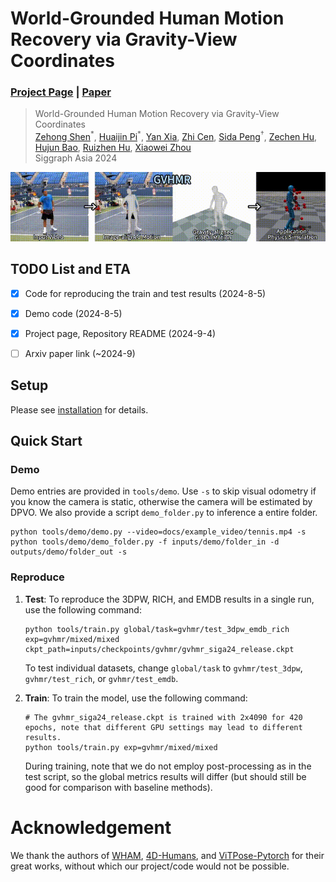 # World-Grounded Human Motion Recovery via Gravity-View Coordinates
### [Project Page](https://zju3dv.github.io/gvhmr) | [Paper](https://arxiv.org/pdf/xxxx.xxxxx.pdf)

> World-Grounded Human Motion Recovery via Gravity-View Coordinates  
> [Zehong Shen](https://zehongs.github.io/)<sup>\*</sup>, 
[Huaijin Pi](https://phj128.github.io/)<sup>\*</sup>, 
[Yan Xia](https://isshikihugh.github.io/scholar), 
[Zhi Cen](https://scholar.google.com/citations?user=Xyy-uFMAAAAJ), 
[Sida Peng](https://pengsida.net/)<sup>†</sup>, 
[Zechen Hu](https://zju3dv.github.io/gvhmr), 
[Hujun Bao](http://www.cad.zju.edu.cn/home/bao/), 
[Ruizhen Hu](https://csse.szu.edu.cn/staff/ruizhenhu/), 
[Xiaowei Zhou](https://xzhou.me/)  
> Siggraph Asia 2024

<p align="center">
    <img src=docs/example_video/project_teaser.gif alt="animated" />
</p>

## TODO List and ETA
- [x] Code for reproducing the train and test results (2024-8-5)
- [x] Demo code (2024-8-5)
- [x] Project page, Repository README (2024-9-4)
- [ ] Arxiv paper link (~2024-9)


## Setup

Please see [installation](docs/INSTALL.md) for details.

## Quick Start

### Demo
Demo entries are provided in `tools/demo`. Use `-s` to skip visual odometry if you know the camera is static, otherwise the camera will be estimated by DPVO.
We also provide a script `demo_folder.py` to inference a entire folder. 
```shell
python tools/demo/demo.py --video=docs/example_video/tennis.mp4 -s
python tools/demo/demo_folder.py -f inputs/demo/folder_in -d outputs/demo/folder_out -s
```

### Reproduce
1. **Test**: 
To reproduce the 3DPW, RICH, and EMDB results in a single run, use the following command:
    ```shell
    python tools/train.py global/task=gvhmr/test_3dpw_emdb_rich exp=gvhmr/mixed/mixed ckpt_path=inputs/checkpoints/gvhmr/gvhmr_siga24_release.ckpt
    ```
    To test individual datasets, change `global/task` to `gvhmr/test_3dpw`, `gvhmr/test_rich`, or `gvhmr/test_emdb`.

2. **Train**:
To train the model, use the following command:
    ```shell
    # The gvhmr_siga24_release.ckpt is trained with 2x4090 for 420 epochs, note that different GPU settings may lead to different results.
    python tools/train.py exp=gvhmr/mixed/mixed
    ```
    During training, note that we do not employ post-processing as in the test script, so the global metrics results will differ (but should still be good for comparison with baseline methods).


# Acknowledgement

We thank the authors of 
[WHAM](https://github.com/yohanshin/WHAM),
[4D-Humans](https://github.com/shubham-goel/4D-Humans),
and [ViTPose-Pytorch](https://github.com/gpastal24/ViTPose-Pytorch) for their great works, without which our project/code would not be possible.
